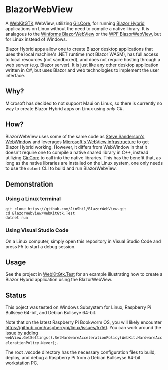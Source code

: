 # BlazorWebView
A [WebKitGTK](https://webkitgtk.org/) WebView, utilizing [Gir.Core](https://gircore.github.io/), for running [Blazor Hybrid](https://learn.microsoft.com/en-us/aspnet/core/blazor/hybrid/) applications on Linux without the need to compile a native library.  It is analagous to the [Winforms BlazorWebView](https://learn.microsoft.com/en-us/dotnet/api/microsoft.aspnetcore.components.webview.windowsforms.blazorwebview) or the [WPF BlazorWebView](https://learn.microsoft.com/en-us/dotnet/api/microsoft.aspnetcore.components.webview.wpf), but for Linux instead of Windows.

Blazor Hybrid apps allow one to create Blazor desktop applications that uses the local machine's .NET runtime (not Blazor WASM), has full access to local resources (not sandboxed), and does not require hosting through a web server (e.g. Blazor server). It is just like any other desktop application written in C#, but uses Blazor and web technologies to implement the user interface.

## Why?
Microsoft has decided to not support Maui on Linux, so there is currently no way to create Blazor Hybrid apps on Linux using *only* C#.

## How?
BlazorWebView uses some of the same code as [Steve Sanderson's WebWindow](https://github.com/SteveSandersonMS/WebWindow) and leverages [Microsoft's WebView infrastructure](https://github.com/dotnet/aspnetcore/tree/main/src/Components/WebView) to get Blazor Hybrid working.  However, it differs from WebWindow in that it doesn't require one to compile a native shared library in C++, instead utilizing [Gir.Core](https://gircore.github.io/) to call into the native libraries.   This has the benefit that, as long as the native libraries are installed on the Linux system, one only needs to use the `dotnet` CLI to build and run BlazorWebView.

## Demonstration

### Using a Linux terminal
```
git clone https://github.com/JinShil/BlazorWebView.git
cd BlazorWebView/WebKitGtk.Test
dotnet run
```

### Using Visual Studio Code
On a Linux computer, simply open this repository in Visual Studio Code and press F5 to start a debug session.

## Usage
See the project in [WebKitGtk.Test](https://github.com/JinShil/BlazorWebView/tree/main/WebKitGtk.Test) for an example illustrating how to create a Blazor Hybrid application using the BlazorWebView.

## Status
This poject was tested on Windows Subsystem for Linux, Raspberry Pi Bullseye 64-bit, and Debian Bullseye 64-bit.

Note that on the latest Raspberry Pi Bookworm OS, you will likely encounter https://github.com/raspberrypi/linux/issues/5750.  You can work around the issue by adding `webView.GetSettings().SetHardwareAccelerationPolicy(WebKit.HardwareAccelerationPolicy.Never);`.

The root .vscode directory has the necessary configuration files to build, deploy, and debug a Raspberry Pi from a Debian Bullseyse 64-bit workstation PC.
